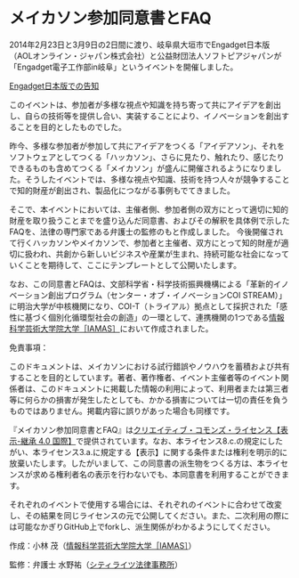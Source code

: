 # メイカソン参加同意書とFAQ

2014年2月23日と3月9日の2日間に渡り、岐阜県大垣市でEngadget日本版（AOLオンライン・ジャパン株式会社）と公益財団法人ソフトピアジャパンが「Engadget電子工作部in岐阜」というイベントを開催しました。

[Engadget日本版での告知](http://japanese.engadget.com/2014/01/29/2/)

このイベントは、参加者が多様な視点や知識を持ち寄って共にアイデアを創出し、自らの技術等を提供し合い、実装することにより、イノベーションを創出することを目的としたものでした。

昨今、多様な参加者が参加して共にアイデアをつくる「アイデアソン」、それをソフトウェアとしてつくる「ハッカソン」、さらに見たり、触れたり、感じたりできるものも含めてつくる「メイカソン」が盛んに開催されるようになりました。そうしたイベントでは、多様な視点や知識、技術を持つ人々が競争することで知的財産が創出され、製品化につながる事例もでてきました。

そこで、本イベントにおいては、主催者側、参加者側の双方にとって適切に知的財産を取り扱うことまでを盛り込んだ同意書、およびその解釈を具体例で示したFAQを、法律の専門家である弁護士の監修のもと作成しました。
今後開催されて行くハッカソンやメイカソンで、参加者と主催者、双方にとって知的財産が適切に扱われ、共創から新しいビジネスや産業が生まれ、持続可能な社会になっていくことを期待して、ここにテンプレートとして公開いたします。

なお、この同意書とFAQは、文部科学省・科学技術振興機構による「革新的イノベーション創出プログラム（センター・オブ・イノベーションCOI STREAM）」に明治大学が中核機関になり、COI-T（トライアル）拠点として採択された「感性に基づく個別化循環型社会の創造」の一環として、連携機関の1つである[情報科学芸術大学院大学［IAMAS］](http://www.iamas.ac.jp)において作成されました。

免責事項：

このドキュメントは、メイカソンにおける試行錯誤やノウハウを蓄積および共有することを目的としています。著者、著作権者、イベント主催者等のイベント関係者は、このドキュメントに掲載した情報の利用によって、利用者または第三者等に何らかの損害が発生したとしても、かかる損害については一切の責任を負うものではありません。掲載内容に誤りがあった場合も同様です。

『メイカソン参加同意書とFAQ』は[クリエイティブ・コモンズ・ライセンス【表示-継承 4.0 国際】](http://creativecommons.org/licenses/by-sa/4.0/deed.ja)で提供されています。なお、本ライセンス8.c.の規定にしたがい、本ライセンス3.a.に規定する【表示】に関する条件または権利を明示的に放棄いたします。したがいまして、この同意書の派生物をつくる方は、本ライセンスが求める権利者名の表示を行わないでも、本同意書を利用することができます。

それぞれのイベントで使用する場合には、それぞれのイベントに合わせて改変し、その結果を同じライセンスの元で公開してください。また、二次利用の際には可能なかぎりGitHub上でforkし、派生関係がわかるようにしてください。

作成：小林 茂（[情報科学芸術大学院大学［IAMAS］](http://www.iamas.ac.jp)）

監修：弁護士 水野祐（[シティライツ法律事務所](http://citylights-lawoffice.tumblr.com)）